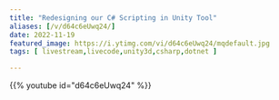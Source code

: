 ```yaml
---
title: "Redesigning our C# Scripting in Unity Tool"
aliases: [/v/d64c6eUwq24/]
date: 2022-11-19
featured_image: https://i.ytimg.com/vi/d64c6eUwq24/mqdefault.jpg
tags: [ livestream,livecode,unity3d,csharp,dotnet ]

---
```


{{% youtube id="d64c6eUwq24" %}}

